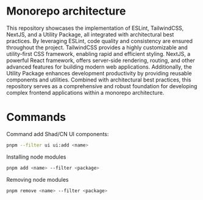 # Monorepo architecture

This repository showcases the implementation of ESLint, TailwindCSS, NextJS, and a Utility Package, all integrated with architectural best practices. By leveraging ESLint, code quality and consistency are ensured throughout the project. TailwindCSS provides a highly customizable and utility-first CSS framework, enabling rapid and efficient styling. NextJS, a powerful React framework, offers server-side rendering, routing, and other advanced features for building modern web applications. Additionally, the Utility Package enhances development productivity by providing reusable components and utilities. Combined with architectural best practices, this repository serves as a comprehensive and robust foundation for developing complex frontend applications within a monorepo architecture.

# Commands

Command add Shad/CN UI components:

```bash
pnpm --filter ui ui:add <name>
```

Installing node modules

```bash
pnpm add <name> --filter <package>
```

Removing node modules

```bash
pnpm remove <name> --filter <package>
```